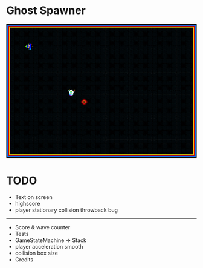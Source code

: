 # Ghost Spawner 
![screenshot](Doc/screenshot.png)

# TODO
- Text on screen
- highscore
- player stationary collision throwback bug
--------------------------
- Score & wave counter
- Tests
- GameStateMachine -> Stack
- player acceleration smooth
- collision box size
- Credits
